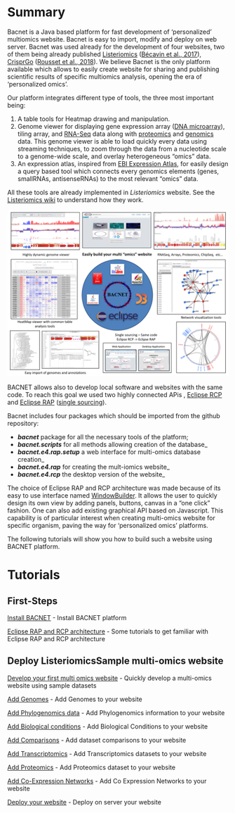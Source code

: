 # Summary

Bacnet is a Java based platform for fast development of ‘personalized’ multiomics website. Bacnet is easy to import, modify and deploy on web server. Bacnet was used already for the development of four websites, two of them being already published [Listeriomics](https://listeriomics.pasteur.fr/Listeriomics/#bacnet.Listeria) ([Bécavin et al., 2017](https://msystems.asm.org/content/2/2/e00186-16)), [CrisprGo](http://hub13.hosting.pasteur.fr:8080/CRISPRBrowser/) ([Rousset et al., 2018](https://journals.plos.org/plosgenetics/article?id=10.1371/journal.pgen.1007749)). We believe Bacnet is the only platform available which allows to easily create website for sharing and publishing scientific results of specific multiomics analysis, opening the era of ‘personalized omics’.

Our platform integrates different type of tools, the three most important being: 
1.  A table tools for Heatmap drawing and manipulation. 
2.  Genome viewer for displaying gene expression array (<a rel="nofollow" class="external text" href="http://en.wikipedia.org/wiki/DNA_microarray">DNA microarray</a>), tiling array, and <a rel="nofollow" class="external text" href="http://en.wikipedia.org/wiki/RNA-Seq">RNA-Seq</a> data along with <a rel="nofollow" class="external text" href="http://en.wikipedia.org/wiki/Proteomics">proteomics</a> and <a rel="nofollow" class="external text" href="http://en.wikipedia.org/wiki/Genomics">genomics</a> data. This genome viewer is able to load quickly every data using streaming techniques, to zoom through the data from a nucleotide scale to a genome-wide scale, and overlay heterogeneous “omics” data.  
3.  An expression atlas, inspired from <a rel="nofollow" class="external text" href="http://www.ebi.ac.uk/gxa/">EBI Expression Atlas</a>, for easily design a query based tool which connects every genomics elements (genes, smallRNAs, antisenseRNAs) to the most relevant “omics” data.

All these tools are already implemented in _Listeriomics_ website. See the [Listeriomics wiki](https://listeriomics.pasteur.fr/WikiListeriomics/index.php/Summary) to understand how they work.

![Bacnet Ad](https://github.com/becavin-lab/bacnet/blob/tutorial/wiki/BACNET%20Ad.png)

BACNET allows also to develop local software and websites with the same code. To reach this goal we used two highly connected APis , <a rel="nofollow" class="external text" href="http://wiki.eclipse.org/index.php/Rich_Client_Platform">Eclipse RCP</a> and <a rel="nofollow" class="external text" href="http://eclipse.org/rap/">Eclipse RAP</a> (<a rel="nofollow" class="external text" href="http://fr.slideshare.net/caniszczyk/single-sourcing-rcp-and-rap">single sourcing</a>).


Bacnet includes four packages which should be imported from the github repository: 
* _**bacnet**_ package for all the necessary tools of the platform; 
* _**bacnet.scripts**_ for all methods allowing creation of the database_
* _**bacnet.e4.rap.setup**_ a web interface for multi-omics database creation_
* _**bacnet.e4.rap**_ for creating the mult-iomics website_
* _**bacnet.e4.rcp**_ the desktop version of the website_

The choice of Eclipse RAP and RCP architecture was made because of its easy to use interface named [WindowBuilder](https://www.eclipse.org/windowbuilder/). It allows the user to quickly design its own view by adding panels, buttons, canvas in a “one click” fashion. One can also add existing graphical API based on Javascript. This capability is of particular interest when creating multi-omics website for specific organism, paving the way for ‘personalized omics’ platforms.

The following tutorials will show you how to build such a website using BACNET platform.


# Tutorials

## First-Steps

[Install BACNET](https://github.com/becavin-lab/bacnet/wiki/Install-bacnet) - Install BACNET platform

[Eclipse RAP and RCP architecture](https://github.com/becavin-lab/bacnet/wiki/Eclipse-RAP-and-RCP-architecture) - Some tutorials to get familiar with Eclipse RAP and RCP architecture

## Deploy ListeriomicsSample multi-omics website

[Develop your first multi omics website](https://github.com/becavin-lab/bacnet/wiki/Develop-your-first-multi-omics-website) - Quickly develop a multi-omics website using sample datasets

[Add Genomes](https://github.com/becavin-lab/bacnet/wiki/Add-Genomes) - Add Genomes to your website

[Add Phylogenomics data](https://github.com/becavin-lab/bacnet/wiki/Add-Phylogenomics-data) - Add Phylogenomics information to your website

[Add Biological conditions](https://github.com/becavin-lab/bacnet/wiki/Add-Biological-conditions) - Add Biological Conditions to your website

[Add Comparisons](https://github.com/becavin-lab/bacnet/wiki/Add-Comparisons) - Add dataset comparisons to your website

[Add Transcriptomics](https://github.com/becavin-lab/bacnet/wiki/Add-Transcriptomics) - Add Transcriptomics datasets to your website

[Add Proteomics](https://github.com/becavin-lab/bacnet/wiki/Add-Proteomics) - Add Proteomics dataset to your website

[Add Co-Expression Networks](https://github.com/becavin-lab/bacnet/wiki/Add-Co-Expression-Networks) - Add Co Expression Networks to your website

[Deploy your website](https://github.com/becavin-lab/bacnet/wiki/Deploy-multi-omics-website) - Deploy on server your website
